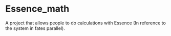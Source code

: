# Essence_math
A project that allows people to do calculations with Essence (In reference to the system in fates parallel).
